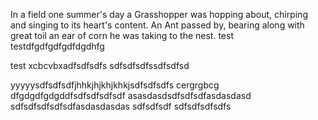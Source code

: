 In a field one summer's day a Grasshopper was hopping about, chirping and singing to its heart's content. An Ant passed by, bearing along with great toil an ear of corn he was taking to the nest.
test
testdfgdfgdfgdfdgdhfg

test
xcbcvbxadfsdfsdfs
sdfsdfsdfssdfsdfsd

yyyyysdfsdfsdfjhhkjhjkhjkhkjsdfsdfsdfs
cergrgbcg
dfgdgdfgdgddfsdfsdfsdfsdf
asasdasdsdfsdfsdfasdasdasd
sdfsdfsdfsdfsdfasdasdasdas
sdfsdfsdf
sdfsdfsdfsdfs

